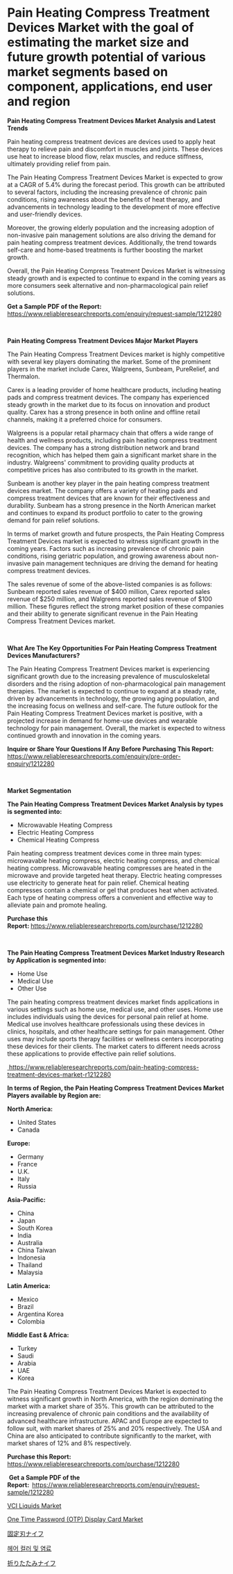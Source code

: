 <p><h1>Pain Heating Compress Treatment Devices Market with the goal of estimating the market size and future growth potential of various market segments based on component, applications, end user and region</h1></p><p><strong>Pain Heating Compress Treatment Devices Market Analysis and Latest Trends</strong></p>
<p><p>Pain heating compress treatment devices are devices used to apply heat therapy to relieve pain and discomfort in muscles and joints. These devices use heat to increase blood flow, relax muscles, and reduce stiffness, ultimately providing relief from pain.</p><p>The Pain Heating Compress Treatment Devices Market is expected to grow at a CAGR of 5.4% during the forecast period. This growth can be attributed to several factors, including the increasing prevalence of chronic pain conditions, rising awareness about the benefits of heat therapy, and advancements in technology leading to the development of more effective and user-friendly devices.</p><p>Moreover, the growing elderly population and the increasing adoption of non-invasive pain management solutions are also driving the demand for pain heating compress treatment devices. Additionally, the trend towards self-care and home-based treatments is further boosting the market growth.</p><p>Overall, the Pain Heating Compress Treatment Devices Market is witnessing steady growth and is expected to continue to expand in the coming years as more consumers seek alternative and non-pharmacological pain relief solutions.</p></p>
<p><strong>Get a Sample PDF of the Report:&nbsp;</strong> <a href="https://www.reliableresearchreports.com/enquiry/request-sample/1212280">https://www.reliableresearchreports.com/enquiry/request-sample/1212280</a></p>
<p>&nbsp;</p>
<p><strong>Pain Heating Compress Treatment Devices Major Market Players</strong></p>
<p><p>The Pain Heating Compress Treatment Devices market is highly competitive with several key players dominating the market. Some of the prominent players in the market include Carex, Walgreens, Sunbeam, PureRelief, and Thermalon. </p><p>Carex is a leading provider of home healthcare products, including heating pads and compress treatment devices. The company has experienced steady growth in the market due to its focus on innovation and product quality. Carex has a strong presence in both online and offline retail channels, making it a preferred choice for consumers.</p><p>Walgreens is a popular retail pharmacy chain that offers a wide range of health and wellness products, including pain heating compress treatment devices. The company has a strong distribution network and brand recognition, which has helped them gain a significant market share in the industry. Walgreens' commitment to providing quality products at competitive prices has also contributed to its growth in the market.</p><p>Sunbeam is another key player in the pain heating compress treatment devices market. The company offers a variety of heating pads and compress treatment devices that are known for their effectiveness and durability. Sunbeam has a strong presence in the North American market and continues to expand its product portfolio to cater to the growing demand for pain relief solutions.</p><p>In terms of market growth and future prospects, the Pain Heating Compress Treatment Devices market is expected to witness significant growth in the coming years. Factors such as increasing prevalence of chronic pain conditions, rising geriatric population, and growing awareness about non-invasive pain management techniques are driving the demand for heating compress treatment devices.</p><p>The sales revenue of some of the above-listed companies is as follows: Sunbeam reported sales revenue of $400 million, Carex reported sales revenue of $250 million, and Walgreens reported sales revenue of $100 million. These figures reflect the strong market position of these companies and their ability to generate significant revenue in the Pain Heating Compress Treatment Devices market.</p></p>
<p>&nbsp;</p>
<p><strong>What Are The Key Opportunities For Pain Heating Compress Treatment Devices Manufacturers?</strong></p>
<p><p>The Pain Heating Compress Treatment Devices market is experiencing significant growth due to the increasing prevalence of musculoskeletal disorders and the rising adoption of non-pharmacological pain management therapies. The market is expected to continue to expand at a steady rate, driven by advancements in technology, the growing aging population, and the increasing focus on wellness and self-care. The future outlook for the Pain Heating Compress Treatment Devices market is positive, with a projected increase in demand for home-use devices and wearable technology for pain management. Overall, the market is expected to witness continued growth and innovation in the coming years.</p></p>
<p><strong>Inquire or Share Your Questions If Any Before Purchasing This Report:</strong> <a href="https://www.reliableresearchreports.com/enquiry/pre-order-enquiry/1212280">https://www.reliableresearchreports.com/enquiry/pre-order-enquiry/1212280</a></p>
<p>&nbsp;</p>
<p><strong>Market Segmentation</strong></p>
<p><strong>The Pain Heating Compress Treatment Devices Market Analysis by types is segmented into:</strong></p>
<p><ul><li>Microwavable Heating Compress</li><li>Electric Heating Compress</li><li>Chemical Heating Compress</li></ul></p>
<p><p>Pain heating compress treatment devices come in three main types: microwavable heating compress, electric heating compress, and chemical heating compress. Microwavable heating compresses are heated in the microwave and provide targeted heat therapy. Electric heating compresses use electricity to generate heat for pain relief. Chemical heating compresses contain a chemical or gel that produces heat when activated. Each type of heating compress offers a convenient and effective way to alleviate pain and promote healing.</p></p>
<p><strong>Purchase this Report:&nbsp;</strong><a href="https://www.reliableresearchreports.com/purchase/1212280">https://www.reliableresearchreports.com/purchase/1212280</a></p>
<p>&nbsp;</p>
<p><strong>The Pain Heating Compress Treatment Devices Market Industry Research by Application is segmented into:</strong></p>
<p><ul><li>Home Use</li><li>Medical Use</li><li>Other Use</li></ul></p>
<p><p>The pain heating compress treatment devices market finds applications in various settings such as home use, medical use, and other uses. Home use includes individuals using the devices for personal pain relief at home. Medical use involves healthcare professionals using these devices in clinics, hospitals, and other healthcare settings for pain management. Other uses may include sports therapy facilities or wellness centers incorporating these devices for their clients. The market caters to different needs across these applications to provide effective pain relief solutions.</p></p>
<p><a href="https://www.reliableresearchreports.com/pain-heating-compress-treatment-devices-market-r1212280">&nbsp;https://www.reliableresearchreports.com/pain-heating-compress-treatment-devices-market-r1212280</a></p>
<p><strong>In terms of Region, the Pain Heating Compress Treatment Devices Market Players available by Region are:</strong></p>
<p>
    <p> <strong> North America: </strong>
        <ul>
            <li>United States</li>
            <li>Canada</li>
        </ul>
        </p> 
    <p> <strong> Europe: </strong>
        <ul>
            <li>Germany</li>
            <li>France</li>
            <li>U.K.</li>
            <li>Italy</li>
            <li>Russia</li>
        </ul>
        </p> 
    <p> <strong> Asia-Pacific: </strong>
        <ul>
            <li>China</li>
            <li>Japan</li>
            <li>South Korea</li>
            <li>India</li>
            <li>Australia</li>
            <li>China Taiwan</li>
            <li>Indonesia</li>
            <li>Thailand</li>
            <li>Malaysia</li>
        </ul>
        </p> 
    <p> <strong> Latin America: </strong>
        <ul>
            <li>Mexico</li>
            <li>Brazil</li>
            <li>Argentina Korea</li>
            <li>Colombia</li>
        </ul>
        </p> 
    <p> <strong> Middle East & Africa: </strong>
        <ul>
            <li>Turkey</li>
            <li>Saudi</li>
            <li>Arabia</li>
            <li>UAE</li>
            <li>Korea</li>
        </ul>
    </p>
    </p>
<p><p>The Pain Heating Compress Treatment Devices Market is expected to witness significant growth in North America, with the region dominating the market with a market share of 35%. This growth can be attributed to the increasing prevalence of chronic pain conditions and the availability of advanced healthcare infrastructure. APAC and Europe are expected to follow suit, with market shares of 25% and 20% respectively. The USA and China are also anticipated to contribute significantly to the market, with market shares of 12% and 8% respectively.</p></p>
<p><strong>Purchase this Report: </strong><a href="https://www.reliableresearchreports.com/purchase/1212280">https://www.reliableresearchreports.com/purchase/1212280</a></p>
<p>&nbsp;<strong>Get a Sample PDF of the Report:&nbsp;&nbsp;</strong><a href="https://www.reliableresearchreports.com/enquiry/request-sample/1212280">https://www.reliableresearchreports.com/enquiry/request-sample/1212280</a></p>
<p><strong></strong></p>
<p><p><a href="https://github.com/lubmix/Market-Research-Report-List-2/blob/main/vci-liquids-market.md">VCI Liquids Market</a></p><p><a href="https://issuu.com/reportprime-2/docs/one-time-password-otp-display-card-market-size-203">One Time Password (OTP) Display Card Market</a></p><p><a href="https://github.com/andym141978/Market-Research-Report-List-1/blob/main/5801095102030.md">固定刃ナイフ</a></p><p><a href="https://github.com/LuckeyCorbin/Market-Research-Report-List-1/blob/main/316926895584.md">헤어 컬러 및 염료</a></p><p><a href="https://github.com/AdellaPrice2023/Market-Research-Report-List-1/blob/main/1739631102031.md">折りたたみナイフ</a></p></p>